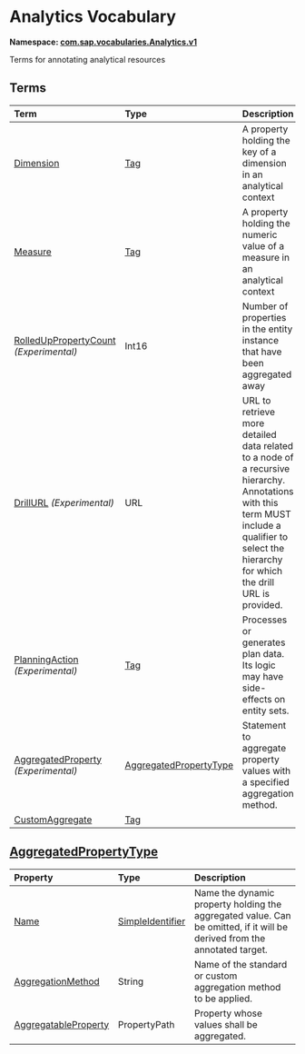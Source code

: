 # Analytics Vocabulary
**Namespace: [com.sap.vocabularies.Analytics.v1](Analytics.xml)**

Terms for annotating analytical resources


## Terms

Term|Type|Description
:---|:---|:----------
[Dimension](Analytics.xml#L39)|[Tag](https://github.com/oasis-tcs/odata-vocabularies/blob/master/vocabularies/Org.OData.Core.V1.md#Tag)|<a name="Dimension"></a>A property holding the key of a dimension in an analytical context
[Measure](Analytics.xml#L44)|[Tag](https://github.com/oasis-tcs/odata-vocabularies/blob/master/vocabularies/Org.OData.Core.V1.md#Tag)|<a name="Measure"></a>A property holding the numeric value of a measure in an analytical context
[RolledUpPropertyCount](Analytics.xml#L48) *(Experimental)*|Int16|<a name="RolledUpPropertyCount"></a>Number of properties in the entity instance that have been aggregated away
[DrillURL](Analytics.xml#L53) *(Experimental)*|URL|<a name="DrillURL"></a>URL to retrieve more detailed data related to a node of a recursive hierarchy. Annotations with this term MUST include a qualifier to select the hierarchy for which the drill URL is provided.
[PlanningAction](Analytics.xml#L64) *(Experimental)*|[Tag](https://github.com/oasis-tcs/odata-vocabularies/blob/master/vocabularies/Org.OData.Core.V1.md#Tag)|<a name="PlanningAction"></a>Processes or generates plan data. Its logic may have side-effects on entity sets.
[AggregatedProperty](Analytics.xml#L72) *(Experimental)*|[AggregatedPropertyType](#AggregatedPropertyType)|<a name="AggregatedProperty"></a>Statement to aggregate property values with a specified aggregation method.
[CustomAggregate](Analytics.xml#L96)|[Tag](https://github.com/oasis-tcs/odata-vocabularies/blob/master/vocabularies/Org.OData.Core.V1.md#Tag)|<a name="CustomAggregate"></a>

## <a name="AggregatedPropertyType"></a>[AggregatedPropertyType](Analytics.xml#L76)


Property|Type|Description
:-------|:---|:----------
[Name](Analytics.xml#L77)|[SimpleIdentifier](Common.md#SimpleIdentifier)|Name the dynamic property holding the aggregated value. Can be omitted, if it will be derived from the annotated target.
[AggregationMethod](Analytics.xml#L81)|String|Name of the standard or custom aggregation method to be applied.
[AggregatableProperty](Analytics.xml#L84)|PropertyPath|Property whose values shall be aggregated.
